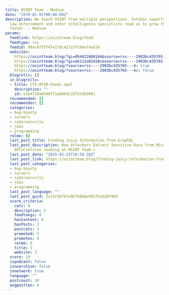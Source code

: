```yaml
---
title: OSINT Team - Medium
date: "1970-01-01T00:00:00Z"
description: We teach OSINT from multiple perspectives. InfoSec experts, journalists,
  law enforcement and other intelligence specialists read us to grow their skills
  faster. - Medium
params:
  feedlink: https://osintteam.blog/feed
  feedtype: rss
  feedid: 98ac8775f47e27dc42723fcb6ef4a324
  websites:
    https://osintteam.blog/?gi=054422668144&source=rss----2983bc435765---4: false
    https://osintteam.blog/?gi=e6112a82428c&source=rss----2983bc435765---4%2F: false
    https://osintteam.blog/?source=rss----2983bc435765---4: true
    https://osintteam.blog/?source=rss----2983bc435765---4/: false
  blogrolls: []
  in_blogrolls:
  - title: CTI-DFIR-Feeds.opml
    description: ""
    id: e1b4718a0340ff1e866dc2d733303081
  recommended: []
  recommender: []
  categories:
  - bug-bounty
  - careers
  - cybersecurity
  - jobs
  - programming
  relme: {}
  last_post_title: Finding Juicy Information from GraphQL
  last_post_description: How Attackers Extract Sensitive Data from Misconfigured GraphQL
    APIsContinue reading on OSINT Team »
  last_post_date: "2025-02-23T16:50:16Z"
  last_post_link: https://osintteam.blog/finding-juicy-information-from-graphql-22fb09bd9e61?source=rss----2983bc435765---4
  last_post_categories:
  - bug-bounty
  - careers
  - cybersecurity
  - jobs
  - programming
  last_post_language: ""
  last_post_guid: 3cc5c56f67e0bfb8bbe99375ed2bf969
  score_criteria:
    cats: 0
    description: 3
    feedlangs: 0
    hasContent: 0
    hasPosts: 3
    postcats: 3
    promoted: 5
    promotes: 0
    relme: 0
    title: 3
    website: 2
  score: 19
  ispodcast: false
  isnoarchive: false
  innetwork: true
  language: ""
  postcount: 10
  avgpostlen: 0
---
```

